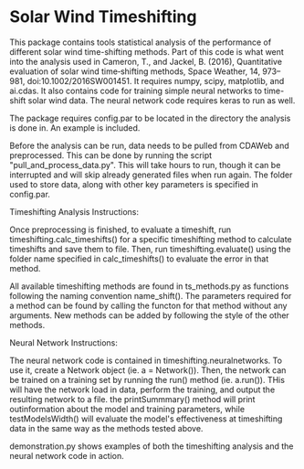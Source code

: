 # Solar Wind Timeshifting


This package contains tools statistical analysis of the performance of different solar wind time-shifting methods. Part of this code is what went into the analysis used in Cameron, T., and Jackel, B. (2016), Quantitative evaluation of solar wind time‐shifting methods, Space Weather, 14, 973– 981, doi:10.1002/2016SW001451. It requires numpy, scipy, matplotlib, and ai.cdas. It also contains code for training simple neural networks to time-shift solar wind data. The neural network code requires keras to run as well.

The package requires config.par to be located in the directory the analysis is done in. An example is included.

Before the analysis can be run, data needs to be pulled from CDAWeb and preprocessed. This can be done by running the script "pull_and_process_data.py". This will take hours to run, though it can be interrupted and will skip already generated files when run again. The folder used to store data, along with other key parameters is specified in config.par.


Timeshifting Analysis Instructions:

Once preprocessing is finished, to evaluate a timeshift, run timeshifting.calc_timeshifts() for a specific timeshifting method to calculate timeshifts and save them to file. Then, run timeshifting.evaluate() using the folder name specified in calc_timeshifts() to evaluate the error in that method.

All available timeshifting methods are found in ts_methods.py as functions following the naming convention name_shift(). The parameters required for a method can be found by calling the functon for that method without any arguments. New methods can be added by following the style of the other methods. 
 


Neural Network Instructions:

The neural network code is contained in timeshifting.neuralnetworks. To use it, create a Network object (ie. a = Network()). Then, the network can be trained on a training set by running the run() method (ie. a.run()). THis will have the network load in data, perform the training, and output the resulting network to a file. the printSummmary() method will print outinformation about the model and training parameters, while testModelsWidth() will evaluate the model's effectiveness at timeshifting data in the same way as the methods tested above.

demonstration.py shows examples of both the timeshifting analysis and the neural network code in action.
